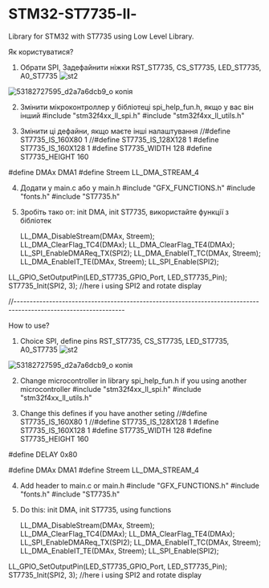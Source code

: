 # STM32-ST7735-ll-
Library for STM32 with ST7735 using Low Level Library.

Як користуватися?

1. Обрати SPI, Задефайнити ніжки RST_ST7735, CS_ST7735, LED_ST7735, A0_ST7735
![st2](https://github.com/user-attachments/assets/9350fd7a-7247-4d38-bd40-258e4d1a5d2e)

![53182727595_d2a7a6dcb9_o копія](https://github.com/user-attachments/assets/572f5c29-aebc-477c-800b-be6887522a90)

2. Змінити мікроконтроллер у бібліотеці spi_help_fun.h, якщо у вас він інший
#include "stm32f4xx_ll_spi.h"
#include "stm32f4xx_ll_utils.h"

3. Змінити ці дефайни, якщо маєте інші налаштування
//#define ST7735_IS_160X80 1
//#define ST7735_IS_128X128 1
#define ST7735_IS_160X128 1
#define ST7735_WIDTH  128
#define ST7735_HEIGHT 160

#define DMAx DMA1
#define Streem LL_DMA_STREAM_4


4. Додати у main.c або у main.h 
#include "GFX_FUNCTIONS.h"
#include "fonts.h"
#include "ST7735.h"

5. Зробіть тако от: init DMA, init ST7735, використайте функції з бібліотек

   LL_DMA_DisableStream(DMAx, Streem);
  LL_DMA_ClearFlag_TC4(DMAx);
  LL_DMA_ClearFlag_TE4(DMAx);
  LL_SPI_EnableDMAReq_TX(SPI2);
  LL_DMA_EnableIT_TC(DMAx, Streem);
  LL_DMA_EnableIT_TE(DMAx, Streem);
  LL_SPI_Enable(SPI2);

  LL_GPIO_SetOutputPin(LED_ST7735_GPIO_Port, LED_ST7735_Pin);
  ST7735_Init(SPI2, 3); //here i using SPI2 and rotate display
  
//----------------------------------------------------------------------------------------------------------------

How to use?

1. Choice SPI, define pins RST_ST7735, CS_ST7735, LED_ST7735, A0_ST7735
![st2](https://github.com/user-attachments/assets/9350fd7a-7247-4d38-bd40-258e4d1a5d2e)

![53182727595_d2a7a6dcb9_o копія](https://github.com/user-attachments/assets/572f5c29-aebc-477c-800b-be6887522a90)


2. Change microcontroller in library spi_help_fun.h if you using another microcontroller
#include "stm32f4xx_ll_spi.h"
#include "stm32f4xx_ll_utils.h"

3. Change this defines if you have another seting 
//#define ST7735_IS_160X80 1
//#define ST7735_IS_128X128 1
#define ST7735_IS_160X128 1
#define ST7735_WIDTH  128
#define ST7735_HEIGHT 160

#define DELAY 0x80

#define DMAx DMA1
#define Streem LL_DMA_STREAM_4


4. Add header to main.c or main.h 
#include "GFX_FUNCTIONS.h"
#include "fonts.h"
#include "ST7735.h"

5. Do this: init DMA, init ST7735, using functions

   LL_DMA_DisableStream(DMAx, Streem);
  LL_DMA_ClearFlag_TC4(DMAx);
  LL_DMA_ClearFlag_TE4(DMAx);
  LL_SPI_EnableDMAReq_TX(SPI2);
  LL_DMA_EnableIT_TC(DMAx, Streem);
  LL_DMA_EnableIT_TE(DMAx, Streem);
  LL_SPI_Enable(SPI2);

  LL_GPIO_SetOutputPin(LED_ST7735_GPIO_Port, LED_ST7735_Pin);
  ST7735_Init(SPI2, 3); //here i using SPI2 and rotate display

